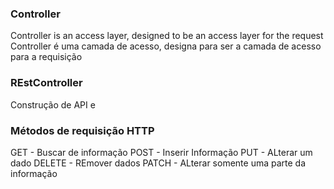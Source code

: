 ### Controller
Controller is an access layer, designed to be an access layer for the request
Controller é uma camada de acesso, designa para ser a camada de acesso para a requisição
### REstController
Construção de API e 


### Métodos de requisição HTTP
GET - Buscar de informação
POST - Inserir Informação
PUT - ALterar um dado
DELETE - REmover dados
PATCH - ALterar somente uma parte da informação